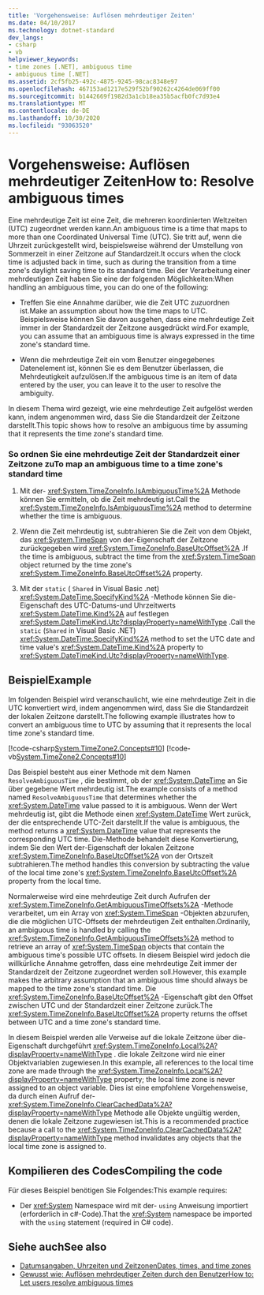 ```yaml
---
title: 'Vorgehensweise: Auflösen mehrdeutiger Zeiten'
ms.date: 04/10/2017
ms.technology: dotnet-standard
dev_langs:
- csharp
- vb
helpviewer_keywords:
- time zones [.NET], ambiguous time
- ambiguous time [.NET]
ms.assetid: 2cf5fb25-492c-4875-9245-98cac8348e97
ms.openlocfilehash: 467153ad1217e529f52bf90262c4264de069ff00
ms.sourcegitcommit: b1442669f1982d3a1cb18ea35b5acfb0fc7d93e4
ms.translationtype: MT
ms.contentlocale: de-DE
ms.lasthandoff: 10/30/2020
ms.locfileid: "93063520"
---
```

# <a name="how-to-resolve-ambiguous-times"></a><span data-ttu-id="ed020-102">Vorgehensweise: Auflösen mehrdeutiger Zeiten</span><span class="sxs-lookup"><span data-stu-id="ed020-102">How to: Resolve ambiguous times</span></span>

<span data-ttu-id="ed020-103">Eine mehrdeutige Zeit ist eine Zeit, die mehreren koordinierten Weltzeiten (UTC) zugeordnet werden kann.</span><span class="sxs-lookup"><span data-stu-id="ed020-103">An ambiguous time is a time that maps to more than one Coordinated Universal Time (UTC).</span></span> <span data-ttu-id="ed020-104">Sie tritt auf, wenn die Uhrzeit zurückgestellt wird, beispielsweise während der Umstellung von Sommerzeit in einer Zeitzone auf Standardzeit.</span><span class="sxs-lookup"><span data-stu-id="ed020-104">It occurs when the clock time is adjusted back in time, such as during the transition from a time zone's daylight saving time to its standard time.</span></span> <span data-ttu-id="ed020-105">Bei der Verarbeitung einer mehrdeutigen Zeit haben Sie eine der folgenden Möglichkeiten:</span><span class="sxs-lookup"><span data-stu-id="ed020-105">When handling an ambiguous time, you can do one of the following:</span></span>

- <span data-ttu-id="ed020-106">Treffen Sie eine Annahme darüber, wie die Zeit UTC zuzuordnen ist.</span><span class="sxs-lookup"><span data-stu-id="ed020-106">Make an assumption about how the time maps to UTC.</span></span> <span data-ttu-id="ed020-107">Beispielsweise können Sie davon ausgehen, dass eine mehrdeutige Zeit immer in der Standardzeit der Zeitzone ausgedrückt wird.</span><span class="sxs-lookup"><span data-stu-id="ed020-107">For example, you can assume that an ambiguous time is always expressed in the time zone's standard time.</span></span>

- <span data-ttu-id="ed020-108">Wenn die mehrdeutige Zeit ein vom Benutzer eingegebenes Datenelement ist, können Sie es dem Benutzer überlassen, die Mehrdeutigkeit aufzulösen.</span><span class="sxs-lookup"><span data-stu-id="ed020-108">If the ambiguous time is an item of data entered by the user, you can leave it to the user to resolve the ambiguity.</span></span>

<span data-ttu-id="ed020-109">In diesem Thema wird gezeigt, wie eine mehrdeutige Zeit aufgelöst werden kann, indem angenommen wird, dass Sie die Standardzeit der Zeitzone darstellt.</span><span class="sxs-lookup"><span data-stu-id="ed020-109">This topic shows how to resolve an ambiguous time by assuming that it represents the time zone's standard time.</span></span>

### <a name="to-map-an-ambiguous-time-to-a-time-zones-standard-time"></a><span data-ttu-id="ed020-110">So ordnen Sie eine mehrdeutige Zeit der Standardzeit einer Zeitzone zu</span><span class="sxs-lookup"><span data-stu-id="ed020-110">To map an ambiguous time to a time zone's standard time</span></span>

1. <span data-ttu-id="ed020-111">Mit der- <xref:System.TimeZoneInfo.IsAmbiguousTime%2A> Methode können Sie ermitteln, ob die Zeit mehrdeutig ist.</span><span class="sxs-lookup"><span data-stu-id="ed020-111">Call the <xref:System.TimeZoneInfo.IsAmbiguousTime%2A> method to determine whether the time is ambiguous.</span></span>

2. <span data-ttu-id="ed020-112">Wenn die Zeit mehrdeutig ist, subtrahieren Sie die Zeit von dem Objekt, das <xref:System.TimeSpan> von der-Eigenschaft der Zeitzone zurückgegeben wird <xref:System.TimeZoneInfo.BaseUtcOffset%2A> .</span><span class="sxs-lookup"><span data-stu-id="ed020-112">If the time is ambiguous, subtract the time from the <xref:System.TimeSpan> object returned by the time zone's <xref:System.TimeZoneInfo.BaseUtcOffset%2A> property.</span></span>

3. <span data-ttu-id="ed020-113">Mit der `static` ( `Shared` in Visual Basic .net) <xref:System.DateTime.SpecifyKind%2A> -Methode können Sie die-Eigenschaft des UTC-Datums-und Uhrzeitwerts <xref:System.DateTime.Kind%2A> auf festlegen <xref:System.DateTimeKind.Utc?displayProperty=nameWithType> .</span><span class="sxs-lookup"><span data-stu-id="ed020-113">Call the `static` (`Shared` in Visual Basic .NET) <xref:System.DateTime.SpecifyKind%2A> method to set the UTC date and time value's <xref:System.DateTime.Kind%2A> property to <xref:System.DateTimeKind.Utc?displayProperty=nameWithType>.</span></span>

## <a name="example"></a><span data-ttu-id="ed020-114">Beispiel</span><span class="sxs-lookup"><span data-stu-id="ed020-114">Example</span></span>

<span data-ttu-id="ed020-115">Im folgenden Beispiel wird veranschaulicht, wie eine mehrdeutige Zeit in die UTC konvertiert wird, indem angenommen wird, dass Sie die Standardzeit der lokalen Zeitzone darstellt.</span><span class="sxs-lookup"><span data-stu-id="ed020-115">The following example illustrates how to convert an ambiguous time to UTC by assuming that it represents the local time zone's standard time.</span></span>

[!code-csharp[System.TimeZone2.Concepts#10](../../../samples/snippets/csharp/VS_Snippets_CLR_System/system.TimeZone2.Concepts/CS/TimeZone2Concepts.cs#10)]
[!code-vb[System.TimeZone2.Concepts#10](../../../samples/snippets/visualbasic/VS_Snippets_CLR_System/system.TimeZone2.Concepts/VB/TimeZone2Concepts.vb#10)]

<span data-ttu-id="ed020-116">Das Beispiel besteht aus einer Methode mit dem Namen `ResolveAmbiguousTime` , die bestimmt, ob der <xref:System.DateTime> an Sie über gegebene Wert mehrdeutig ist.</span><span class="sxs-lookup"><span data-stu-id="ed020-116">The example consists of a method named `ResolveAmbiguousTime` that determines whether the <xref:System.DateTime> value passed to it is ambiguous.</span></span> <span data-ttu-id="ed020-117">Wenn der Wert mehrdeutig ist, gibt die Methode einen <xref:System.DateTime> Wert zurück, der die entsprechende UTC-Zeit darstellt.</span><span class="sxs-lookup"><span data-stu-id="ed020-117">If the value is ambiguous, the method returns a <xref:System.DateTime> value that represents the corresponding UTC time.</span></span> <span data-ttu-id="ed020-118">Die-Methode behandelt diese Konvertierung, indem Sie den Wert der-Eigenschaft der lokalen Zeitzone <xref:System.TimeZoneInfo.BaseUtcOffset%2A> von der Ortszeit subtrahieren.</span><span class="sxs-lookup"><span data-stu-id="ed020-118">The method handles this conversion by subtracting the value of the local time zone's <xref:System.TimeZoneInfo.BaseUtcOffset%2A> property from the local time.</span></span>

<span data-ttu-id="ed020-119">Normalerweise wird eine mehrdeutige Zeit durch Aufrufen der <xref:System.TimeZoneInfo.GetAmbiguousTimeOffsets%2A> -Methode verarbeitet, um ein Array von <xref:System.TimeSpan> -Objekten abzurufen, die die möglichen UTC-Offsets der mehrdeutigen Zeit enthalten.</span><span class="sxs-lookup"><span data-stu-id="ed020-119">Ordinarily, an ambiguous time is handled by calling the <xref:System.TimeZoneInfo.GetAmbiguousTimeOffsets%2A> method to retrieve an array of <xref:System.TimeSpan> objects that contain the ambiguous time's possible UTC offsets.</span></span> <span data-ttu-id="ed020-120">In diesem Beispiel wird jedoch die willkürliche Annahme getroffen, dass eine mehrdeutige Zeit immer der Standardzeit der Zeitzone zugeordnet werden soll.</span><span class="sxs-lookup"><span data-stu-id="ed020-120">However, this example makes the arbitrary assumption that an ambiguous time should always be mapped to the time zone's standard time.</span></span> <span data-ttu-id="ed020-121">Die <xref:System.TimeZoneInfo.BaseUtcOffset%2A> -Eigenschaft gibt den Offset zwischen UTC und der Standardzeit einer Zeitzone zurück.</span><span class="sxs-lookup"><span data-stu-id="ed020-121">The <xref:System.TimeZoneInfo.BaseUtcOffset%2A> property returns the offset between UTC and a time zone's standard time.</span></span>

<span data-ttu-id="ed020-122">In diesem Beispiel werden alle Verweise auf die lokale Zeitzone über die-Eigenschaft durchgeführt <xref:System.TimeZoneInfo.Local%2A?displayProperty=nameWithType> . die lokale Zeitzone wird nie einer Objektvariablen zugewiesen.</span><span class="sxs-lookup"><span data-stu-id="ed020-122">In this example, all references to the local time zone are made through the <xref:System.TimeZoneInfo.Local%2A?displayProperty=nameWithType> property; the local time zone is never assigned to an object variable.</span></span> <span data-ttu-id="ed020-123">Dies ist eine empfohlene Vorgehensweise, da durch einen Aufruf der- <xref:System.TimeZoneInfo.ClearCachedData%2A?displayProperty=nameWithType> Methode alle Objekte ungültig werden, denen die lokale Zeitzone zugewiesen ist.</span><span class="sxs-lookup"><span data-stu-id="ed020-123">This is a recommended practice because a call to the <xref:System.TimeZoneInfo.ClearCachedData%2A?displayProperty=nameWithType> method invalidates any objects that the local time zone is assigned to.</span></span>

## <a name="compiling-the-code"></a><span data-ttu-id="ed020-124">Kompilieren des Codes</span><span class="sxs-lookup"><span data-stu-id="ed020-124">Compiling the code</span></span>

<span data-ttu-id="ed020-125">Für dieses Beispiel benötigen Sie Folgendes:</span><span class="sxs-lookup"><span data-stu-id="ed020-125">This example requires:</span></span>

- <span data-ttu-id="ed020-126">Der <xref:System> Namespace wird mit der- `using` Anweisung importiert (erforderlich in c#-Code).</span><span class="sxs-lookup"><span data-stu-id="ed020-126">That the <xref:System> namespace be imported with the `using` statement (required in C# code).</span></span>

## <a name="see-also"></a><span data-ttu-id="ed020-127">Siehe auch</span><span class="sxs-lookup"><span data-stu-id="ed020-127">See also</span></span>

- [<span data-ttu-id="ed020-128">Datumsangaben, Uhrzeiten und Zeitzonen</span><span class="sxs-lookup"><span data-stu-id="ed020-128">Dates, times, and time zones</span></span>](index.md)
- [<span data-ttu-id="ed020-129">Gewusst wie: Auflösen mehrdeutiger Zeiten durch den Benutzer</span><span class="sxs-lookup"><span data-stu-id="ed020-129">How to: Let users resolve ambiguous times</span></span>](let-users-resolve-ambiguous-times.md)
